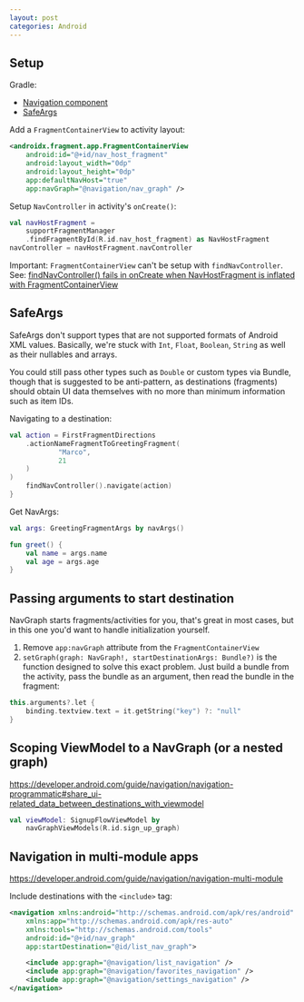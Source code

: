 ```yaml
---
layout: post
categories: Android
---
```


## Setup
Gradle:
- [Navigation component](https://developer.android.com/guide/navigation/navigation-getting-started#Set-up)
- [SafeArgs](https://developer.android.com/guide/navigation/navigation-pass-data#Safe-args)

Add a `FragmentContainerView` to activity layout:
``` xml
<androidx.fragment.app.FragmentContainerView
    android:id="@+id/nav_host_fragment"
    android:layout_width="0dp"
    android:layout_height="0dp"
    app:defaultNavHost="true"
    app:navGraph="@navigation/nav_graph" />
```

Setup `NavController` in activity's `onCreate()`:
``` kotlin
val navHostFragment =
    supportFragmentManager
    .findFragmentById(R.id.nav_host_fragment) as NavHostFragment
navController = navHostFragment.navController
```

Important: `FragmentContainerView` can't be setup with  `findNavController`. See: [findNavController() fails in onCreate when NavHostFragment is inflated with FragmentContainerView](https://issuetracker.google.com/issues/142847973)

## SafeArgs
SafeArgs don't support types that are not supported formats of Android XML values. Basically, we're stuck with `Int`, `Float`, `Boolean`, `String` as well as their nullables and arrays.

You could still pass other types such as `Double` or custom types via Bundle, though that is suggested to be anti-pattern, as destinations (fragments) should obtain UI data themselves with no more than minimum information such as item IDs.

Navigating to a destination:
``` kotlin
val action = FirstFragmentDirections
    .actionNameFragmentToGreetingFragment(
            "Marco",
            21
    )
)
    findNavController().navigate(action)
}
```

Get NavArgs:
``` kotlin
val args: GreetingFragmentArgs by navArgs()

fun greet() {
    val name = args.name
    val age = args.age
}
```

## Passing arguments to start destination
NavGraph starts fragments/activities for you, that's great in most cases, but in this one you'd want to handle initialization yourself.

1. Remove `app:navGraph` attribute from the `FragmentContainerView`
2. `setGraph(graph: NavGraph!, startDestinationArgs: Bundle?)` is the function designed to solve this exact problem. Just build a bundle from the activity, pass the bundle as an argument, then read the bundle in the fragment:
``` kotlin
this.arguments?.let {
    binding.textview.text = it.getString("key") ?: "null"
}
```

## Scoping ViewModel to a NavGraph (or a nested graph)
https://developer.android.com/guide/navigation/navigation-programmatic#share_ui-related_data_between_destinations_with_viewmodel 

``` kotlin
val viewModel: SignupFlowViewModel by
    navGraphViewModels(R.id.sign_up_graph)
```

## Navigation in multi-module apps
https://developer.android.com/guide/navigation/navigation-multi-module

Include destinations with the `<include>` tag:
``` xml
<navigation xmlns:android="http://schemas.android.com/apk/res/android"
    xmlns:app="http://schemas.android.com/apk/res-auto"
    xmlns:tools="http://schemas.android.com/tools"
    android:id="@+id/nav_graph"
    app:startDestination="@id/list_nav_graph">

    <include app:graph="@navigation/list_navigation" />
    <include app:graph="@navigation/favorites_navigation" />
    <include app:graph="@navigation/settings_navigation" />
</navigation>
```